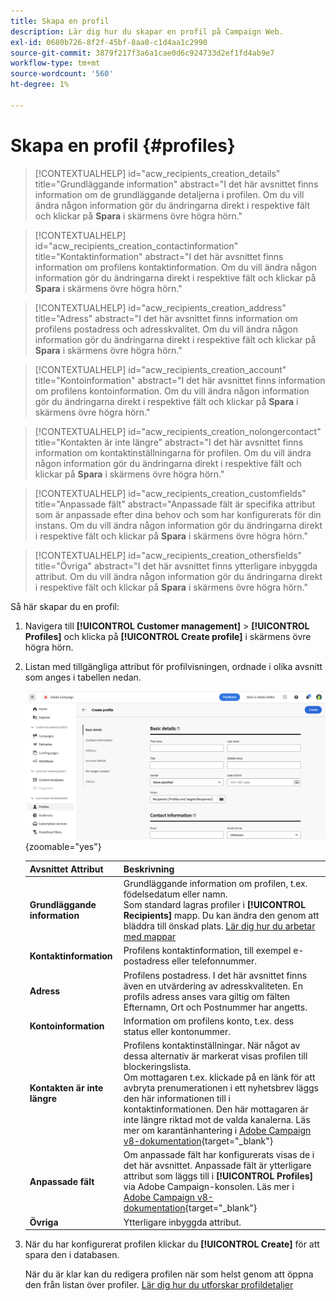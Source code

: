 ```yaml
---
title: Skapa en profil
description: Lär dig hur du skapar en profil på Campaign Web.
exl-id: 0680b726-8f2f-45bf-8aa0-c1d4aa1c2990
source-git-commit: 3879f217f3a6a1cae0d6c924733d2ef1fd4ab9e7
workflow-type: tm+mt
source-wordcount: '560'
ht-degree: 1%

---
```


# Skapa en profil {#profiles}

>[!CONTEXTUALHELP]
>id="acw_recipients_creation_details"
>title="Grundläggande information"
>abstract="I det här avsnittet finns information om de grundläggande detaljerna i profilen. Om du vill ändra någon information gör du ändringarna direkt i respektive fält och klickar på **Spara** i skärmens övre högra hörn."

>[!CONTEXTUALHELP]
>id="acw_recipients_creation_contactinformation"
>title="Kontaktinformation"
>abstract="I det här avsnittet finns information om profilens kontaktinformation. Om du vill ändra någon information gör du ändringarna direkt i respektive fält och klickar på **Spara** i skärmens övre högra hörn."

>[!CONTEXTUALHELP]
>id="acw_recipients_creation_address"
>title="Adress"
>abstract="I det här avsnittet finns information om profilens postadress och adresskvalitet. Om du vill ändra någon information gör du ändringarna direkt i respektive fält och klickar på **Spara** i skärmens övre högra hörn."

>[!CONTEXTUALHELP]
>id="acw_recipients_creation_account"
>title="Kontoinformation"
>abstract="I det här avsnittet finns information om profilens kontoinformation. Om du vill ändra någon information gör du ändringarna direkt i respektive fält och klickar på **Spara** i skärmens övre högra hörn."

>[!CONTEXTUALHELP]
>id="acw_recipients_creation_nolongercontact"
>title="Kontakten är inte längre"
>abstract="I det här avsnittet finns information om kontaktinställningarna för profilen. Om du vill ändra någon information gör du ändringarna direkt i respektive fält och klickar på **Spara** i skärmens övre högra hörn."

>[!CONTEXTUALHELP]
>id="acw_recipients_creation_customfields"
>title="Anpassade fält"
>abstract="Anpassade fält är specifika attribut som är anpassade efter dina behov och som har konfigurerats för din instans. Om du vill ändra någon information gör du ändringarna direkt i respektive fält och klickar på **Spara** i skärmens övre högra hörn."

>[!CONTEXTUALHELP]
>id="acw_recipients_creation_othersfields"
>title="Övriga"
>abstract="I det här avsnittet finns ytterligare inbyggda attribut. Om du vill ändra någon information gör du ändringarna direkt i respektive fält och klickar på **Spara** i skärmens övre högra hörn."

Så här skapar du en profil:

1. Navigera till **[!UICONTROL Customer management]** > **[!UICONTROL Profiles]** och klicka på **[!UICONTROL Create profile]** i skärmens övre högra hörn.

1. Listan med tillgängliga attribut för profilvisningen, ordnade i olika avsnitt som anges i tabellen nedan.

   ![](assets/create-profile.png){zoomable=&quot;yes&quot;}

   | Avsnittet Attribut | Beskrivning |
   |  ---  |  ---  |
   | **Grundläggande information** | Grundläggande information om profilen, t.ex. födelsedatum eller namn.<br/>Som standard lagras profiler i **[!UICONTROL Recipients]** mapp. Du kan ändra den genom att bläddra till önskad plats. [Lär dig hur du arbetar med mappar](../get-started/permissions.md#folders) |
   | **Kontaktinformation** | Profilens kontaktinformation, till exempel e-postadress eller telefonnummer. |
   | **Adress** | Profilens postadress. I det här avsnittet finns även en utvärdering av adresskvaliteten. En profils adress anses vara giltig om fälten Efternamn, Ort och Postnummer har angetts. |
   | **Kontoinformation** | Information om profilens konto, t.ex. dess status eller kontonummer. |
   | **Kontakten är inte längre** | Profilens kontaktinställningar. När något av dessa alternativ är markerat visas profilen till blockeringslista.<br/>Om mottagaren t.ex. klickade på en länk för att avbryta prenumerationen i ett nyhetsbrev läggs den här informationen till i kontaktinformationen. Den här mottagaren är inte längre riktad mot de valda kanalerna. Läs mer om karantänhantering i [Adobe Campaign v8-dokumentation](https://experienceleague.adobe.com/docs/campaign/campaign-v8/send/failures/quarantines.html){target="_blank"} |
   | **Anpassade fält** | Om anpassade fält har konfigurerats visas de i det här avsnittet. Anpassade fält är ytterligare attribut som läggs till i **[!UICONTROL Profiles]** via Adobe Campaign-konsolen. Läs mer i [Adobe Campaign v8-dokumentation](https://experienceleague.adobe.com/docs/campaign/campaign-v8/developer/shemas-forms/extend-schema.html){target="_blank"} |
   | **Övriga** | Ytterligare inbyggda attribut. |

1. När du har konfigurerat profilen klickar du **[!UICONTROL Create]** för att spara den i databasen.

   När du är klar kan du redigera profilen när som helst genom att öppna den från listan över profiler. [Lär dig hur du utforskar profildetaljer](profile-view.md)
